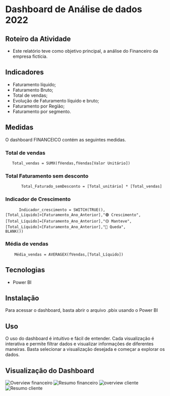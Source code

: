 
# Dashboard de Análise de dados 2022

## Roteiro da Atividade

- Este relatório teve como objetivo principal, a análise do Financeiro da empresa fictícia. 

## Indicadores

- Faturamento líquido;
- Faturamento Bruto;
- Total de vendas;
- Evolução de Faturamento líquido e bruto;
- Faturamento por Região;
- Faturamento por segmento.


## Medidas
O dashboard FINANCEICO contém as seguintes medidas. 

### Total de vendas 
       Total_vendas = SUMX(fVendas,fVendas[Valor Unitário])

### Total Faturamento sem desconto 
           Total_Faturado_semDesconto = [Total_unitário] * [Total_vendas]

### Indicador de Crescimento 
          Indicador_crescimento = SWITCH(TRUE(), 
    [Total_Líquido]>[Faturamento_Ano_Anterior],"🟢 Crescimento",
    [Total_Líquido]=[Faturamento_Ano_Anterior],"🟡 Manteve", 
    [Total_Líquido]<[Faturamento_Ano_Anterior],"🔴 Queda", 
    BLANK())

### Média de vendas 
        Média_vendas = AVERAGEX(fVendas,[Total_Líquido])

## Tecnologias

- Power BI

## Instalação

Para acessar o dashboard, basta abrir o arquivo .pbix usando o Power BI

## Uso

O uso do dashboard é intuitivo e fácil de entender. Cada visualização é interativa e permite filtrar dados e visualizar informações de diferentes maneiras. Basta selecionar a visualização desejada e começar a explorar os dados.

## Visualização do Dashboard

![Overview financeiro](https://github.com/user-attachments/assets/704676d7-6266-423b-b21b-be60f17332db)
![Resumo financeiro](https://github.com/user-attachments/assets/64a54435-6450-4d03-8b3c-0e7406f09beb)
![overview cliente](https://github.com/user-attachments/assets/1fd55e97-c337-4555-a73d-9be911b6a9d3)
![Resumo cliente ](https://github.com/user-attachments/assets/a42e02ae-444e-4546-9541-4e6cda75797c)
